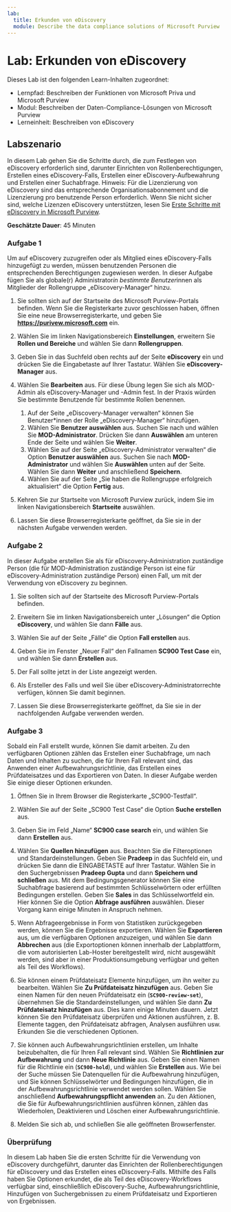 ```yaml
---
lab:
  title: Erkunden von eDiscovery
  module: Describe the data compliance solutions of Microsoft Purview
---
```


# Lab: Erkunden von eDiscovery

Dieses Lab ist den folgenden Learn-Inhalten zugeordnet:

- Lernpfad: Beschreiben der Funktionen von Microsoft Priva und Microsoft Purview
- Modul: Beschreiben der Daten-Compliance-Lösungen von Microsoft Purview
- Lerneinheit: Beschreiben von eDiscovery

## Labszenario

In diesem Lab gehen Sie die Schritte durch, die zum Festlegen von eDiscovery erforderlich sind, darunter Einrichten von Rollenberechtigungen, Erstellen eines eDiscovery-Falls, Erstellen einer eDiscovery-Aufbewahrung und Erstellen einer Suchabfrage.  Hinweis:  Für die Lizenzierung von eDiscovery sind das entsprechende Organisationsabonnement und die Lizenzierung pro benutzende Person erforderlich. Wenn Sie nicht sicher sind, welche Lizenzen eDiscovery unterstützen, lesen Sie [Erste Schritte mit eDiscovery in Microsoft Purview](https://docs.microsoft.com/microsoft-365/compliance/get-started-core-ediscovery?view=o365-worldwide).

**Geschätzte Dauer**: 45 Minuten

### Aufgabe 1

Um auf eDiscovery zuzugreifen oder als Mitglied eines eDiscovery-Falls hinzugefügt zu werden, müssen benutzenden Personen die entsprechenden Berechtigungen zugewiesen werden. In dieser Aufgabe fügen Sie als globale(r) Administrator*in bestimmte Benutzer*innen als Mitglieder der Rollengruppe „eDiscovery-Manager“ hinzu.

1. Sie sollten sich auf der Startseite des Microsoft Purview-Portals befinden.  Wenn Sie die Registerkarte zuvor geschlossen haben, öffnen Sie eine neue Browserregisterkarte, und geben Sie **https://purivew.microsoft.com** ein.

1. Wählen Sie im linken Navigationsbereich **Einstellungen**, erweitern Sie **Rollen und Bereiche** und wählen Sie dann **Rollengruppen**.

1. Geben Sie in das Suchfeld oben rechts auf der Seite **eDiscovery** ein und drücken Sie die Eingabetaste auf Ihrer Tastatur.  Wählen Sie **eDiscovery-Manager** aus.

1. Wählen Sie **Bearbeiten** aus. Für diese Übung legen Sie sich als MOD-Admin als eDiscovery-Manager und -Admin fest.  In der Praxis würden Sie bestimmte Benutzende für bestimmte Rollen benennen.
    1. Auf der Seite „eDiscovery-Manager verwalten“ können Sie Benutzer*innen der Rolle „eDiscovery-Manager“ hinzufügen.
    1. Wählen Sie **Benutzer auswählen** aus. Suchen Sie nach und wählen Sie **MOD-Administrator**. Drücken Sie dann **Auswählen** am unteren Ende der Seite und wählen Sie **Weiter**.
    1. Wählen Sie auf der Seite „eDiscovery-Administrator verwalten“ die Option **Benutzer auswählen** aus. Suchen Sie nach **MOD-Administrator** und wählen Sie **Auswählen** unten auf der Seite. Wählen Sie dann **Weiter** und anschließend **Speichern**.
    1. Wählen Sie auf der Seite „Sie haben die Rollengruppe erfolgreich aktualisiert“ die Option **Fertig** aus.

1. Kehren Sie zur Startseite von Microsoft Purview zurück, indem Sie im linken Navigationsbereich **Startseite** auswählen.

1. Lassen Sie diese Browserregisterkarte geöffnet, da Sie sie in der nächsten Aufgabe verwenden werden.

### Aufgabe 2

In dieser Aufgabe erstellen Sie als für eDiscovery-Administration zuständige Person (die für MOD-Administration zuständige Person ist eine für eDiscovery-Administration zuständige Person) einen Fall, um mit der Verwendung von eDiscovery zu beginnen.

1. Sie sollten sich auf der Startseite des Microsoft Purview-Portals befinden.

1. Erweitern Sie im linken Navigationsbereich unter „Lösungen“ die Option **eDiscovery**, und wählen Sie dann **Fälle** aus.

1. Wählen Sie auf der Seite „Fälle“ die Option **Fall erstellen** aus.

1. Geben Sie im Fenster „Neuer Fall“ den Fallnamen **SC900 Test Case** ein, und wählen Sie dann **Erstellen** aus.

1. Der Fall sollte jetzt in der Liste angezeigt werden.

1. Als Ersteller des Falls und weil Sie über eDiscovery-Administratorrechte verfügen, können Sie damit beginnen.  

1. Lassen Sie diese Browserregisterkarte geöffnet, da Sie sie in der nachfolgenden Aufgabe verwenden werden.

### Aufgabe 3

Sobald ein Fall erstellt wurde, können Sie damit arbeiten.  Zu den verfügbaren Optionen zählen das Erstellen einer Suchabfrage, um nach Daten und Inhalten zu suchen, die für Ihren Fall relevant sind, das Anwenden einer Aufbewahrungsrichtlinie, das Erstellen eines Prüfdateisatzes und das Exportieren von Daten. In dieser Aufgabe werden Sie einige dieser Optionen erkunden.

1. Öffnen Sie in Ihrem Browser die Registerkarte „SC900-Testfall“.

1. Wählen Sie auf der Seite „SC900 Test Case“ die Option **Suche erstellen** aus.

1. Geben Sie im Feld „Name“ **SC900 case search** ein, und wählen Sie dann **Erstellen** aus.

1. Wählen Sie **Quellen hinzufügen** aus. Beachten Sie die Filteroptionen und Standardeinstellungen. Geben Sie **Pradeep** in das Suchfeld ein, und drücken Sie dann die EINGABETASTE auf Ihrer Tastatur. Wählen Sie in den Suchergebnissen **Pradeep Gupta** und dann **Speichern und schließen** aus. Mit dem Bedingungsgenerator können Sie eine Suchabfrage basierend auf bestimmten Schlüsselwörtern oder erfüllten Bedingungen erstellen. Geben Sie **Sales** in das Schlüsselwortfeld ein. Hier können Sie die Option **Abfrage ausführen** auswählen.  Dieser Vorgang kann einige Minuten in Anspruch nehmen.

1. Wenn Abfrageergebnisse in Form von Statistiken zurückgegeben werden, können Sie die Ergebnisse exportieren.  Wählen Sie **Exportieren** aus, um die verfügbaren Optionen anzuzeigen, und wählen Sie dann **Abbrechen** aus (die Exportoptionen können innerhalb der Labplattform, die vom autorisierten Lab-Hoster bereitgestellt wird, nicht ausgewählt werden, sind aber in einer Produktionsumgebung verfügbar und gelten als Teil des Workflows).

1. Sie können einem Prüfdateisatz Elemente hinzufügen, um ihn weiter zu bearbeiten.  Wählen Sie **Zu Prüfdateisatz hinzufügen** aus. Geben Sie einen Namen für den neuen Prüfdateisatz ein (**`SC900-review-set`**), übernehmen Sie die Standardeinstellungen, und wählen Sie dann **Zu Prüfdateisatz hinzufügen** aus.  Dies kann einige Minuten dauern.  Jetzt können Sie den Prüfdateisatz überprüfen und Aktionen ausführen, z. B. Elemente taggen, den Prüfdateisatz abfragen, Analysen ausführen usw.  Erkunden Sie die verschiedenen Optionen.

1. Sie können auch Aufbewahrungsrichtlinien erstellen, um Inhalte beizubehalten, die für Ihren Fall relevant sind. Wählen Sie **Richtlinien zur Aufbewahrung** und dann **Neue Richtlinie** aus.  Geben Sie einen Namen für die Richtlinie ein (**`SC900-hold`**), und wählen Sie **Erstellen** aus.  Wie bei der Suche müssen Sie Datenquellen für die Aufbewahrung hinzufügen, und Sie können Schlüsselwörter und Bedingungen hinzufügen, die in der Aufbewahrungsrichtlinie verwendet werden sollen. Wählen Sie anschließend **Aufbewahrungspflicht anwenden** an.  Zu den Aktionen, die Sie für Aufbewahrungsrichtlinien ausführen können, zählen das Wiederholen, Deaktivieren und Löschen einer Aufbewahrungsrichtlinie.

1. Melden Sie sich ab, und schließen Sie alle geöffneten Browserfenster.

### Überprüfung

In diesem Lab haben Sie die ersten Schritte für die Verwendung von eDiscovery durchgeführt, darunter das Einrichten der Rollenberechtigungen für eDiscovery und das Erstellen eines eDiscovery-Falls.  Mithilfe des Falls haben Sie Optionen erkundet, die als Teil des eDiscovery-Workflows verfügbar sind, einschließlich eDiscovery-Suche, Aufbewahrungsrichtlinie, Hinzufügen von Suchergebnissen zu einem Prüfdateisatz und Exportieren von Ergebnissen.
